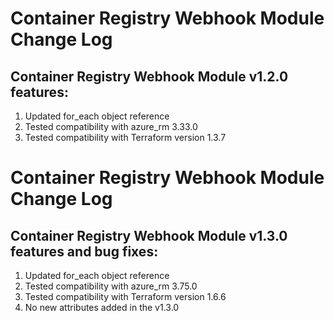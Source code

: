 # Container Registry Webhook Module Change Log

## Container Registry Webhook Module v1.2.0 features:

1. Updated for_each object reference
2. Tested compatibility with azure_rm 3.33.0
3. Tested compatibility with Terraform version 1.3.7

# Container Registry Webhook Module Change Log

## Container Registry Webhook Module v1.3.0 features and bug fixes:

1. Updated for_each object reference
2. Tested compatibility with azure_rm 3.75.0
3. Tested compatibility with Terraform version 1.6.6
4. No new attributes added in the v1.3.0 
